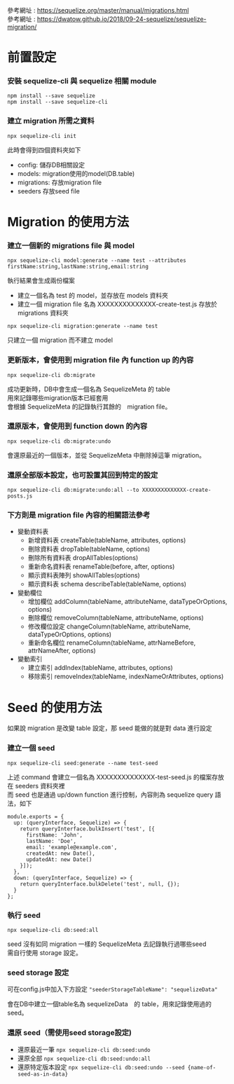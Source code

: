 參考網址 : https://sequelize.org/master/manual/migrations.html  
參考網址 : https://dwatow.github.io/2018/09-24-sequelize/sequelize-migration/

# 前置設定

### 安裝 sequelize-cli 與 sequelize 相關 module

```npm install --save sequelize```  
```npm install --save sequelize-cli``` 

### 建立 migration 所需之資料

```npx sequelize-cli init```

此時會得到四個資料夾如下
* config: 儲存DB相關設定
* models: migration使用的model(DB.table)
* migrations: 存放migration file
* seeders 存放seed file


# Migration 的使用方法

### 建立一個新的 migrations file 與 model

```npx sequelize-cli model:generate --name test --attributes firstName:string,lastName:string,email:string```

執行結果會生成兩份檔案
* 建立一個名為 test 的 model，並存放在 models 資料夾
* 建立一個 migration file 名為 XXXXXXXXXXXXXX-create-test.js 存放於 migrations 資料夾

```npx sequelize-cli migration:generate --name test```

只建立一個 migration 而不建立 model

### 更新版本，會使用到 migration file 內 function up 的內容

```npx sequelize-cli db:migrate```

成功更新時，DB中會生成一個名為 SequelizeMeta 的 table  
用來記錄哪些migration版本已經套用  
會根據 SequelizeMeta 的記錄執行其餘的　migration file。

### 還原版本，會使用到 function down 的內容

```npx sequelize-cli db:migrate:undo```

會還原最近的一個版本，並從 SequelizeMeta 中刪除掉這筆 migration。

### 還原全部版本設定，也可設置其回到特定的設定

```npx sequelize-cli db:migrate:undo:all --to XXXXXXXXXXXXXX-create-posts.js```

### 下方則是 migration file 內容的相關語法參考

* 變動資料表
  * 新增資料表 createTable(tableName, attributes, options)
  * 刪除資料表 dropTable(tableName, options)
  * 刪除所有資料表 dropAllTables(options)
  * 重新命名資料表 renameTable(before, after, options)
  * 顯示資料表陣列 showAllTables(options)
  * 顯示資料表 schema describeTable(tableName, options)
* 變動欄位
  * 增加欄位 addColumn(tableName, attributeName, dataTypeOrOptions, options)
  * 刪除欄位 removeColumn(tableName, attributeName, options)
  * 修改欄位設定 changeColumn(tableName, attributeName, dataTypeOrOptions, options)
  * 重新命名欄位 renameColumn(tableName, attrNameBefore, attrNameAfter, options)
* 變動索引
  * 建立索引 addIndex(tableName, attributes, options)
  * 移除索引 removeIndex(tableName, indexNameOrAttributes, options)



# Seed 的使用方法

如果說 migration 是改變 table 設定，那 seed 能做的就是對 data 進行設定

### 建立一個 seed

```npx sequelize-cli seed:generate --name test-seed```

上述 command 會建立一個名為 XXXXXXXXXXXXXX-test-seed.js 的檔案存放在 seeders 資料夾裡  
而 seed 也是通過 up/down function 進行控制，內容則為 sequelize query 語法，如下

```
module.exports = {
  up: (queryInterface, Sequelize) => {
    return queryInterface.bulkInsert('test', [{
      firstName: 'John',
      lastName: 'Doe',
      email: 'example@example.com',
      createdAt: new Date(),
      updatedAt: new Date()
    }]);
  },
  down: (queryInterface, Sequelize) => {
    return queryInterface.bulkDelete('test', null, {});
  }
};

```

### 執行 seed

```npx sequelize-cli db:seed:all```

seed 沒有如同 migration 一樣的 SequelizeMeta 去記錄執行過哪些seed  
需自行使用 storage 設定。

### seed storage 設定

可在config.js中加入下方設定
```"seederStorageTableName": "sequelizeData"```

會在DB中建立一個table名為 sequelizeData　的 table，用來記錄使用過的seed。

### 還原 seed（需使用seed storage設定)

* 還原最近一筆
```npx sequelize-cli db:seed:undo```
* 還原全部
```npx sequelize-cli db:seed:undo:all```
* 還原特定版本設定
```npx sequelize-cli db:seed:undo --seed {name-of-seed-as-in-data}```
